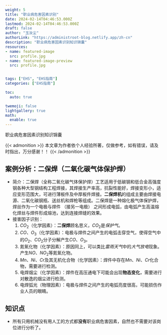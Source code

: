 ```yaml
---
weight: 5
title: "职业病危害因素识别"
date: 2024-02-14T04:46:53.000Z
lastmod: 2024-02-14T04:46:53.000Z
draft: false
author: "玉汝尘"
authorLink: "https://administroot-blog.netlify.app/zh-cn"
description: "职业病危害因素识别知识锦囊" 
resources:
- name: featured-image
  src: profile.jpg
- name: featured-image-preview
  src: profile.jpg


tags: ["EHS", "EHS指南"]
categories: ["EHS指南"]

toc:
  auto: true

twemoji: false
lightgallery: true
math:
  enable: true
---
```


职业病危害因素识别知识锦囊

<!--more-->

{{< admonition >}}
本文章为作者依个人经验所著，仅做参考，如有错误，请及时指出，万分感谢！！
{{< /admonition >}}

## 案例分析：二保焊（二氧化碳气体保护焊）

- 简介：二保焊（全称二氧化碳气体保护焊）工艺适用于低碳钢和低合金高强度钢各种大型钢结构工程焊接，其焊接生产率高，抗裂性能好，焊接变形小，适应变形范围大，可进行薄板件及中厚板件焊接。**二保焊机**的组成主要由焊接电源、二氧化碳钢瓶、送丝机和焊枪等组成。二保焊是一种熔化极气体保护焊，焊丝作为一个电极与焊件 （接另一电极） 之间形成电弧，由电弧产生高温熔化焊丝与焊件形成熔池，达到连接焊缝的效果。
- 接害因子识别：
    1. $CO_2$（化学因素）：**二保焊**顾名思义，$CO_2$是*保护气*。
    2. $CO$、$O_3$（化学因素）：电极与焊件之间产生的电弧击穿空气，使得空气中的$O_2$、$CO_2$分子分解产生$CO$、$O_3$。
    3. 氮氧化物（化学因素）：原因同上，可以类比*雷雨天气*中的*大气放电*现象。产生$NO$、$NO_2$等氮氧化物。
    4. $Mn$、$Ni$、$Cr$及其无机化合物（化学因素）：焊件中存在$Mn$、$Ni$、$Cr$化合物，需要进行检测。
    5. 电焊烟尘（化学因素）：焊件在高压通电下可能会出现**物态变化**，需要进行对散逸的烟尘进行检测。
    6. 电焊弧光（物理因素）：电极与焊件之间产生的电弧亮度很高，可能损伤作业人员的眼睛。

## 知识点

- 所有只用机械没有用人工的方式都**没有**职业病危害因素，自然也不需要对该岗位进行分析了。
